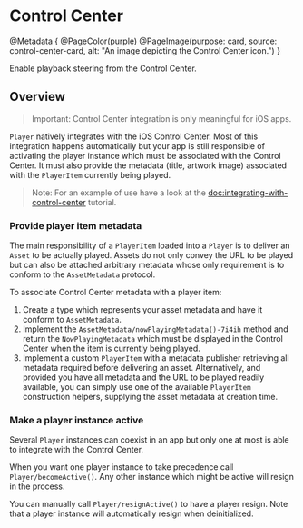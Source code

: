 # Control Center

@Metadata {
    @PageColor(purple)
    @PageImage(purpose: card, source: control-center-card, alt: "An image depicting the Control Center icon.")
}

Enable playback steering from the Control Center.

## Overview

> Important: Control Center integration is only meaningful for iOS apps.

``Player`` natively integrates with the iOS Control Center. Most of this integration happens automatically but your app is still responsible of activating the player instance which must be associated with the Control Center. It must also provide the metadata (title, artwork image) associated with the ``PlayerItem`` currently being played.

> Note: For an example of use have a look at the <doc:integrating-with-control-center> tutorial.

### Provide player item metadata

The main responsibility of a ``PlayerItem`` loaded into a ``Player`` is to deliver an ``Asset`` to be actually played. Assets do not only convey the URL to be played but can also be attached arbitrary metadata whose only requirement is to conform to the ``AssetMetadata`` protocol.

To associate Control Center metadata with a player item:

1. Create a type which represents your asset metadata and have it conform to ``AssetMetadata``.
2. Implement the ``AssetMetadata/nowPlayingMetadata()-7i4ih`` method and return the ``NowPlayingMetadata`` which must be displayed in the Control Center when the item is currently being played.
3. Implement a custom ``PlayerItem`` with a metadata publisher retrieving all metadata required before delivering an asset. Alternatively, and provided you have all metadata and the URL to be played readily available, you can simply use one of the available ``PlayerItem`` construction helpers, supplying the asset metadata at creation time.

### Make a player instance active

Several ``Player`` instances can coexist in an app but only one at most is able to integrate with the Control Center.

When you want one player instance to take precedence call ``Player/becomeActive()``. Any other instance which might be active will resign in the process.

You can manually call ``Player/resignActive()`` to have a player resign. Note that a player instance will automatically resign when deinitialized.
